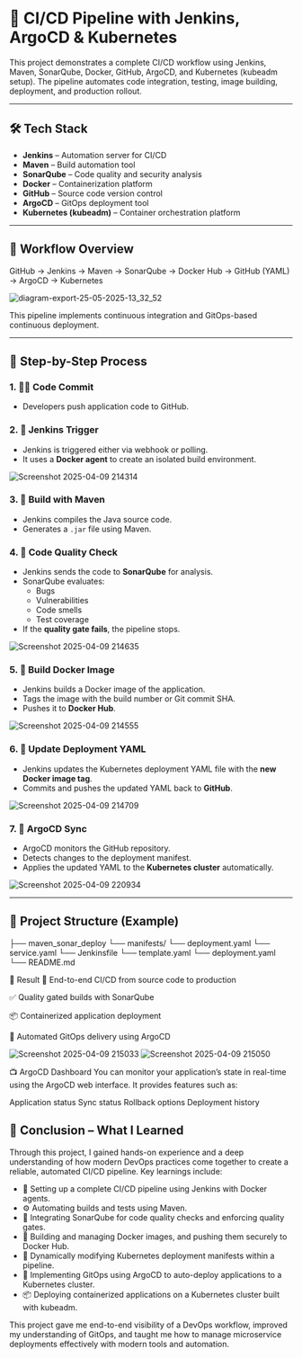 # 🚀 CI/CD Pipeline with Jenkins, ArgoCD & Kubernetes

This project demonstrates a complete CI/CD workflow using Jenkins, Maven, SonarQube, Docker, GitHub, ArgoCD, and Kubernetes (kubeadm setup). The pipeline automates code integration, testing, image building, deployment, and production rollout.

---

## 🛠 Tech Stack

- **Jenkins** – Automation server for CI/CD
- **Maven** – Build automation tool
- **SonarQube** – Code quality and security analysis
- **Docker** – Containerization platform
- **GitHub** – Source code version control
- **ArgoCD** – GitOps deployment tool
- **Kubernetes (kubeadm)** – Container orchestration platform

---

## 📌 Workflow Overview

GitHub → Jenkins → Maven → SonarQube → Docker Hub → GitHub (YAML) → ArgoCD → Kubernetes

![diagram-export-25-05-2025-13_32_52](https://github.com/user-attachments/assets/df623c6b-7775-47b8-8fca-345ffcefeb5a)


This pipeline implements continuous integration and GitOps-based continuous deployment.

---

## 🔁 Step-by-Step Process

### 1. 🧑‍💻 Code Commit
- Developers push application code to GitHub.

### 2. 🔄 Jenkins Trigger
- Jenkins is triggered either via webhook or polling.
- It uses a **Docker agent** to create an isolated build environment.

![Screenshot 2025-04-09 214314](https://github.com/user-attachments/assets/91ef1308-76e9-48ce-9afd-828a5c906284)


### 3. 🧱 Build with Maven
- Jenkins compiles the Java source code.
- Generates a `.jar` file using Maven.

### 4. 🧪 Code Quality Check
- Jenkins sends the code to **SonarQube** for analysis.
- SonarQube evaluates:
  - Bugs
  - Vulnerabilities
  - Code smells
  - Test coverage
- If the **quality gate fails**, the pipeline stops.

![Screenshot 2025-04-09 214635](https://github.com/user-attachments/assets/5ae9557c-79ff-4ac2-bdc7-53ed5367bb4b)


### 5. 🐳 Build Docker Image
- Jenkins builds a Docker image of the application.
- Tags the image with the build number or Git commit SHA.
- Pushes it to **Docker Hub**.

![Screenshot 2025-04-09 214555](https://github.com/user-attachments/assets/61876d4d-e347-40d4-b11e-7e149217c57b)


### 6. 📝 Update Deployment YAML
- Jenkins updates the Kubernetes deployment YAML file with the **new Docker image tag**.
- Commits and pushes the updated YAML back to **GitHub**.

![Screenshot 2025-04-09 214709](https://github.com/user-attachments/assets/06e6fafb-4c11-49a7-8355-d8c8643882ff)

### 7. 🔄 ArgoCD Sync
- ArgoCD monitors the GitHub repository.
- Detects changes to the deployment manifest.
- Applies the updated YAML to the **Kubernetes cluster** automatically.

![Screenshot 2025-04-09 220934](https://github.com/user-attachments/assets/aa05dd66-e3f5-4c57-8137-7bcceb66407b)

---

## 📂 Project Structure (Example)

├── maven_sonar_deploy
     └── manifests/
           └── deployment.yaml
           └── service.yaml
     └── Jenkinsfile
     └── template.yaml
     └── deployment.yaml
└── README.md



🎯 Result
🚀 End-to-end CI/CD from source code to production

✅ Quality gated builds with SonarQube

📦 Containerized application deployment

🤖 Automated GitOps delivery using ArgoCD

![Screenshot 2025-04-09 215033](https://github.com/user-attachments/assets/67145658-9831-4433-8bd7-65df88f2d4c6)
![Screenshot 2025-04-09 215050](https://github.com/user-attachments/assets/b5f91899-17d6-4af9-9a39-b9a3bc8f4180)


📺 ArgoCD Dashboard
You can monitor your application’s state in real-time using the ArgoCD web interface. It provides features such as:

Application status
Sync status
Rollback options
Deployment history


## 🧠 Conclusion – What I Learned

Through this project, I gained hands-on experience and a deep understanding of how modern DevOps practices come together to create a reliable, automated CI/CD pipeline. Key learnings include:

- 🔄 Setting up a complete CI/CD pipeline using Jenkins with Docker agents.
- ⚙️ Automating builds and tests using Maven.
- 🧪 Integrating SonarQube for code quality checks and enforcing quality gates.
- 🐳 Building and managing Docker images, and pushing them securely to Docker Hub.
- 📝 Dynamically modifying Kubernetes deployment manifests within a pipeline.
- 🤖 Implementing GitOps using ArgoCD to auto-deploy applications to a Kubernetes cluster.
- 📦 Deploying containerized applications on a Kubernetes cluster built with kubeadm.

This project gave me end-to-end visibility of a DevOps workflow, improved my understanding of GitOps, and taught me how to manage microservice deployments effectively with modern tools and automation.
